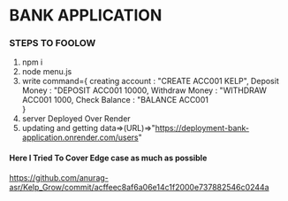 # BANK APPLICATION

### STEPS TO FOOLOW
1. npm i 
2. node menu.js
3. write command={
   creating account : "CREATE ACC001 KELP",
   Deposit Money    : "DEPOSIT ACC001 10000,
   Withdraw Money   : "WITHDRAW ACC001 1000,
   Check Balance    : "BALANCE ACC001    
}
4. server Deployed Over Render 
5. updating and getting data=>(URL)=>"https://deployment-bank-application.onrender.com/users"

#### Here I Tried To Cover Edge case as much as possible

https://github.com/anurag-asr/Kelp_Grow/commit/acffeec8af6a06e14c1f2000e737882546c0244a
